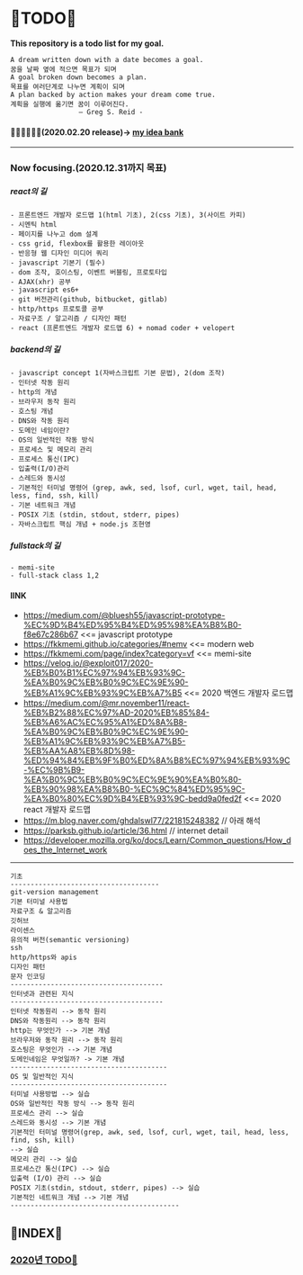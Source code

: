 # 📖TODO📖
**This repository is a todo list for my goal.**

    A dream written down with a date becomes a goal.
    꿈을 날짜 옆에 적으면 목표가 되며
    A goal broken down becomes a plan.
    목표를 여러단계로 나누면 계획이 되며
    A plan backed by action makes your dream come true.
    계획을 실행에 옮기면 꿈이 이루어진다.
                     – Greg S. Reid -



#### 🐱‍👤🐱‍🏍🐱‍🐉(2020.02.20 release)-> <a href="./idea/README.md">my idea bank</a>

<hr>

### Now focusing.(2020.12.31까지 목표)

##### react의 길
    - 프론트엔드 개발자 로드맵 1(html 기초), 2(css 기초), 3(사이트 카피)
    - 시멘틱 html
    - 페이지를 나누고 dom 설계
    - css grid, flexbox를 활용한 레이아웃
    - 반응형 웹 디자인 미디어 쿼리
    - javascript 기본기 (필수)
    - dom 조작, 호이스팅, 이벤트 버블링, 프로토타입
    - AJAX(xhr) 공부
    - javascript es6+
    - git 버전관리(github, bitbucket, gitlab)
    - http/https 프로토콜 공부
    - 자료구조 / 알고리즘 / 디자인 패턴
    - react (프론트엔드 개발자 로드맵 6) + nomad coder + velopert
    
##### backend의 길
    - javascript concept 1(자바스크립트 기본 문법), 2(dom 조작)
    - 인터넷 작동 원리
    - http의 개념
    - 브라우저 동작 원리
    - 호스팅 개념
    - DNS와 작동 원리
    - 도메인 네임이란?
    - OS의 일반적인 작동 방식
    - 프로세스 및 메모리 관리
    - 프로세스 통신(IPC)
    - 입출력(I/O)관리
    - 스레드와 동시성
    - 기본적인 터미널 명령어 (grep, awk, sed, lsof, curl, wget, tail, head, less, find, ssh, kill)
    - 기본 네트워크 개념
    - POSIX 기초 (stdin, stdout, stderr, pipes)
    - 자바스크립트 핵심 개념 + node.js 조현영

##### fullstack의 길
    - memi-site
    - full-stack class 1,2
    
#### lINK
 - https://medium.com/@bluesh55/javascript-prototype-%EC%9D%B4%ED%95%B4%ED%95%98%EA%B8%B0-f8e67c286b67 <<= javascript prototype
 - https://fkkmemi.github.io/categories/#nemv <<= modern web 
 -  https://fkkmemi.com/page/index?category=vf <<= memi-site
 - https://velog.io/@exploit017/2020-%EB%B0%B1%EC%97%94%EB%93%9C-%EA%B0%9C%EB%B0%9C%EC%9E%90-%EB%A1%9C%EB%93%9C%EB%A7%B5 <<=  2020 백엔드 개발자 로드맵
 -  https://medium.com/@mr.november11/react-%EB%B2%88%EC%97%AD-2020%EB%85%84-%EB%A6%AC%EC%95%A1%ED%8A%B8-%EA%B0%9C%EB%B0%9C%EC%9E%90-%EB%A1%9C%EB%93%9C%EB%A7%B5-%EB%AA%A8%EB%8D%98-%ED%94%84%EB%9F%B0%ED%8A%B8%EC%97%94%EB%93%9C-%EC%9B%B9-%EA%B0%9C%EB%B0%9C%EC%9E%90%EA%B0%80-%EB%90%98%EA%B8%B0-%EC%9C%84%ED%95%9C-%EA%B0%80%EC%9D%B4%EB%93%9C-bedd9a0fed2f <<= 2020 react 개발자 로드맵
 - https://m.blog.naver.com/ghdalswl77/221815248382 // 아래 해석
 - https://parksb.github.io/article/36.html // internet detail
 - https://developer.mozilla.org/ko/docs/Learn/Common_questions/How_does_the_Internet_work 
 <hr>
 
    기초
    -------------------------------------
    git-version management
    기본 터미널 사용법
    자료구조 & 알고리즘
    깃허브
    라이센스
    유의적 버전(semantic versioning)
    ssh
    http/https와 apis
    디자인 패턴
    문자 인코딩
    --------------------------------------
    인터넷과 관련된 지식
    --------------------------------------
    인터넷 작동원리 --> 동작 원리
    DNS와 작동원리 --> 동작 원리
    http는 무엇인가 --> 기본 개념
    브라우저와 동작 원리 --> 동작 원리
    호스팅은 무엇인가 --> 기본 개념
    도메인네임은 무엇일까? -> 기본 개념
    ---------------------------------------
    OS 및 일반적인 지식
    ---------------------------------------
    터미널 사용방법 --> 실습
    OS와 일반적인 작동 방식 --> 동작 원리
    프로세스 관리 --> 실습
    스레드와 동시성 --> 기본 개념
    기본적인 터미널 명령어(grep, awk, sed, lsof, curl, wget, tail, head, less, find, ssh, kill)
    --> 실습
    메모리 관리 --> 실습
    프로세스간 통신(IPC) --> 실습
    입출력 (I/O) 관리 --> 실습
    POSIX 기초(stdin, stdout, stderr, pipes) --> 실습
    기본적인 네트워크 개념 --> 기본 개념
    ------------------------------------------

## 📖INDEX📖

### <a href="./2020/README.md">2020년 TODO📖</a>
    
    
    
